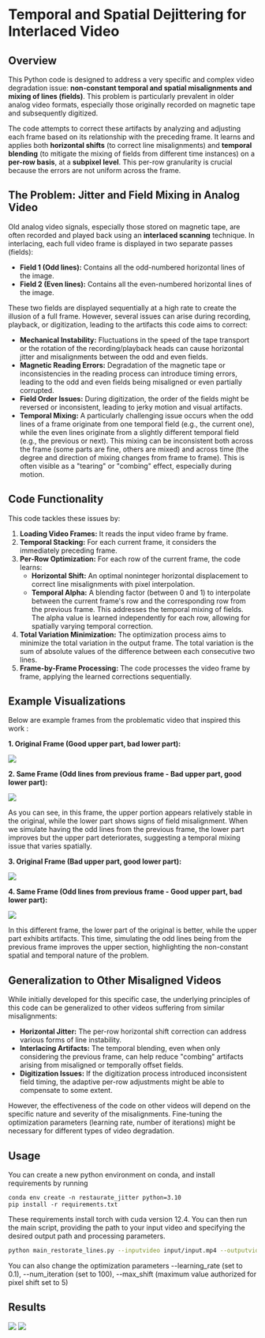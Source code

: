 # Temporal and Spatial Dejittering for Interlaced Video

## Overview

This Python code is designed to address a very specific and complex video degradation issue: **non-constant temporal and spatial misalignments and mixing of lines (fields)**. This problem is particularly prevalent in older analog video formats, especially those originally recorded on magnetic tape and subsequently digitized.

The code attempts to correct these artifacts by analyzing and adjusting each frame based on its relationship with the preceding frame. It learns and applies both **horizontal shifts** (to correct line misalignments) and **temporal blending** (to mitigate the mixing of fields from different time instances) on a **per-row basis**, at a **subpixel level**. This per-row granularity is crucial because the errors are not uniform across the frame.

## The Problem: Jitter and Field Mixing in Analog Video

Old analog video signals, especially those stored on magnetic tape, are often recorded and played back using an **interlaced scanning** technique. In interlacing, each full video frame is displayed in two separate passes (fields):

* **Field 1 (Odd lines):** Contains all the odd-numbered horizontal lines of the image.
* **Field 2 (Even lines):** Contains all the even-numbered horizontal lines of the image.

These two fields are displayed sequentially at a high rate to create the illusion of a full frame. However, several issues can arise during recording, playback, or digitization, leading to the artifacts this code aims to correct:

* **Mechanical Instability:** Fluctuations in the speed of the tape transport or the rotation of the recording/playback heads can cause horizontal jitter and misalignments between the odd and even fields.
* **Magnetic Reading Errors:** Degradation of the magnetic tape or inconsistencies in the reading process can introduce timing errors, leading to the odd and even fields being misaligned or even partially corrupted.
* **Field Order Issues:** During digitization, the order of the fields might be reversed or inconsistent, leading to jerky motion and visual artifacts.
* **Temporal Mixing:** A particularly challenging issue occurs when the odd lines of a frame originate from one temporal field (e.g., the current one), while the even lines originate from a slightly different temporal field (e.g., the previous or next). This mixing can be inconsistent both across the frame (some parts are fine, others are mixed) and across time (the degree and direction of mixing changes from frame to frame). This is often visible as a "tearing" or "combing" effect, especially during motion.

## Code Functionality

This code tackles these issues by:

1.  **Loading Video Frames:** It reads the input video frame by frame.
2.  **Temporal Stacking:** For each current frame, it considers the immediately preceding frame.
3.  **Per-Row Optimization:** For each row of the current frame, the code learns:
    * **Horizontal Shift:** An optimal noninteger horizontal displacement to correct line misalignments with pixel interpolation.
    * **Temporal Alpha:** A blending factor (between 0 and 1) to interpolate between the current frame's row and the corresponding row from the previous frame. This addresses the temporal mixing of fields. The alpha value is learned independently for each row, allowing for spatially varying temporal correction.
4.  **Total Variation Minimization:** The optimization process aims to minimize the total variation in the output frame. The total variation is the sum of absolute values of the difference between each consecutive two lines.
5.  **Frame-by-Frame Processing:** The code processes the video frame by frame, applying the learned corrections sequentially.

## Example Visualizations

Below are example frames from the problematic video that inspired this work :

**1. Original Frame (Good upper part, bad lower part):**

![](assets/original_2.png)

**2. Same Frame (Odd lines from previous frame - Bad upper part, good lower part):**

![](assets/mixed_fields_2.png)

As you can see, in this frame, the upper portion appears relatively stable in the original, while the lower part shows signs of field misalignment. When we simulate having the odd lines from the previous frame, the lower part improves but the upper part deteriorates, suggesting a temporal mixing issue that varies spatially.

**3. Original Frame (Bad upper part, good lower part):**

![](assets/original_1.png)

**4. Same Frame (Odd lines from previous frame - Good upper part, bad lower part):**

![](assets/mixed_fields_1.png)


In this different frame, the lower part of the original is better, while the upper part exhibits artifacts. This time, simulating the odd lines being from the previous frame improves the upper section, highlighting the non-constant spatial and temporal nature of the problem.

## Generalization to Other Misaligned Videos

While initially developed for this specific case, the underlying principles of this code can be generalized to other videos suffering from similar misalignments:

* **Horizontal Jitter:** The per-row horizontal shift correction can address various forms of line instability.
* **Interlacing Artifacts:** The temporal blending, even when only considering the previous frame, can help reduce "combing" artifacts arising from misaligned or temporally offset fields.
* **Digitization Issues:** If the digitization process introduced inconsistent field timing, the adaptive per-row adjustments might be able to compensate to some extent.

However, the effectiveness of the code on other videos will depend on the specific nature and severity of the misalignments. Fine-tuning the optimization parameters (learning rate, number of iterations) might be necessary for different types of video degradation.

## Usage

You can create a new python environment on conda, and install requirements by running

```
conda env create -n restaurate_jitter python=3.10
pip install -r requirements.txt
```

These requirements install torch with cuda version 12.4. You can then run the main script, providing the path to your input video and specifying the desired output path and processing parameters.

```bash
python main_restorate_lines.py --inputvideo input/input.mp4 --outputvideo output/output.mp4 --nbFrames '[number of frames to process, default : infinity]' --startTime '[start timecode in format hh:mm:ss]'
```

You can also change the optimization parameters --learning_rate (set to 0.1), --num_iteration (set to 100), --max_shift (maximum value authorized for pixel shift set to 5) 

## Results

![](assets/result1.png)
![](assets/result2.png)